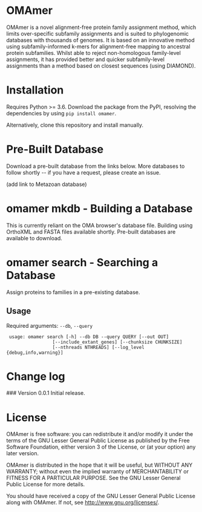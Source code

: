 # OMAmer

OMAmer is a novel alignment-free protein family assignment method, which limits over-specific subfamily assignments and is suited to phylogenomic databases with thousands of genomes. It is based on an innovative method using subfamily-informed k-mers for alignment-free mapping to ancestral protein subfamilies. Whilst able to reject non-homologous family-level assignments, it has provided better and quicker subfamily-level assignments than a method based on closest sequences (using DIAMOND).

# Installation
Requires Python >= 3.6. Download the package from the PyPI, resolving the dependencies by using ``pip install omamer``.

Alternatively, clone this repository and install manually.

# Pre-Built Database

Download a pre-built database from the links below. More databases to follow shortly -- if you have a request, please create an issue.

(add link to Metazoan database)


# omamer mkdb - Building a Database
This is currently reliant on the OMA browser's database file. Building using OrthoXML and FASTA files available shortly. Pre-built databases are available to download.

# omamer search - Searching a Database
Assign proteins to families in a pre-existing database.
## Usage
Required arguments: ``--db``, ``--query``

     usage: omamer search [-h] --db DB --query QUERY [--out OUT]
                     [--include_extant_genes] [--chunksize CHUNKSIZE]
                     [--nthreads NTHREADS] [--log_level {debug,info,warning}]
<!---
## Arguments
### Quick reference table

| Flag                 | Default                | Description |
|:--------------------|:----------------------|:-----------|
| [``--db``](#markdown-header--db)        |                        | Database filename.


### Descriptions
#### `--db`
Database
--->

# Change log
### Version 0.0.1
Initial release.


# License
OMAmer is free software: you can redistribute it and/or modify it under the terms of the GNU Lesser General Public License as published by the Free Software Foundation, either version 3 of the License, or (at your option) any later version.

OMAmer is distributed in the hope that it will be useful, but WITHOUT ANY WARRANTY; without even the implied warranty of MERCHANTABILITY or FITNESS FOR A PARTICULAR PURPOSE. See the GNU Lesser General Public License for more details.

You should have received a copy of the GNU Lesser General Public License along with OMAmer. If not, see <http://www.gnu.org/licenses/>.
